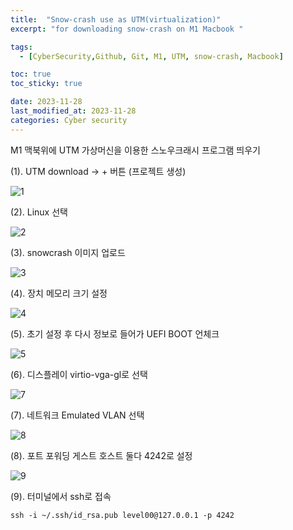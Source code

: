 ```yaml
---
title:  "Snow-crash use as UTM(virtualization)"
excerpt: "for downloading snow-crash on M1 Macbook "

tags:
  - [CyberSecurity,Github, Git, M1, UTM, snow-crash, Macbook]

toc: true
toc_sticky: true

date: 2023-11-28
last_modified_at: 2023-11-28
categories: Cyber security
---
```

M1 맥북위에 UTM 가상머신을 이용한 스노우크래시 프로그램 띄우기 

(1). UTM download -> + 버튼 (프로젝트 생성)

![1](https://github.com/EunmiYoo/EunmiYoo.github.io/assets/60992129/0ca4217a-ab03-47ad-8ca7-ecbf7736de30)


(2). Linux 선택 

![2](https://github.com/EunmiYoo/EunmiYoo.github.io/assets/60992129/af65c10a-1792-402c-8356-f0872d9bfc90)

(3). snowcrash 이미지 업로드 

![3](https://github.com/EunmiYoo/EunmiYoo.github.io/assets/60992129/c75062f8-899a-41ff-bb01-979967e9ad19)

(4). 장치 메모리 크기 설정 

![4](https://github.com/EunmiYoo/EunmiYoo.github.io/assets/60992129/d42ab0e4-c129-46ca-92c6-d109856ee220)


(5). 초기 설정 후 다시 정보로 들어가 UEFI BOOT 언체크 

![5](https://github.com/EunmiYoo/EunmiYoo.github.io/assets/60992129/a4eb8eec-6ae5-4753-adcb-8226290ea92b)

(6). 디스플레이 virtio-vga-gl로 선택 

![7](https://github.com/EunmiYoo/EunmiYoo.github.io/assets/60992129/19c7bc2c-c780-4b10-9958-162b06a8ec70)


(7). 네트워크 Emulated VLAN 선택

![8](https://github.com/EunmiYoo/EunmiYoo.github.io/assets/60992129/31116eff-3e12-49e0-b059-739584ee00fc)

(8). 포트 포워딩 게스트 호스트 둘다 4242로 설정 

![9](https://github.com/EunmiYoo/EunmiYoo.github.io/assets/60992129/5d2f7550-ff61-4eca-b3d0-6297ee28a3cd)


(9). 터미널에서 ssh로 접속

`ssh -i ~/.ssh/id_rsa.pub level00@127.0.0.1 -p 4242 `

